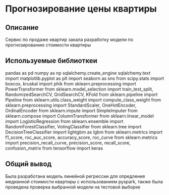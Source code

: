 # Прогнозирование цены квартиры

## Описание
Сервис по продаже квартир закала разработку модели по прогнозированию стоимости квартиры 
## Используемые библиоткеи
pandas as pd
numpy as np
sqlalchemy.create_engine
sqlalchemy.text
import matplotlib.pyplot as plt
import seaborn as sns
from scipy.stats import boxcox, kruskal
import phik
from sklearn.preprocessing import PowerTransformer
from sklearn.model_selection import train_test_split, RandomizedSearchCV, GridSearchCV, KFold
from sklearn.pipeline import Pipeline
from sklearn.utils.class_weight import compute_class_weight
from sklearn.preprocessing import StandardScaler, OneHotEncoder, OrdinalEncoder
from sklearn.impute import SimpleImputer
from sklearn.compose import ColumnTransformer
from sklearn.linear_model import LogisticRegression
from sklearn.ensemble import RandomForestClassifier, VotingClassifier
from sklearn.tree import DecisionTreeClassifier
import lightgbm as lgbm
from sklearn.metrics import f1_score, roc_auc_score, accuracy_score, roc_curve
from sklearn.metrics import precision_recall_curve, precision_score, recall_score, confusion_matrix
from tensorflow import keras

## Общий вывод
Была разработана модель линейной регрессии для опредления медианной стоимости квартиры с использованием
pyspark, также была проведена проверка выбранной модели на тестовой выборке
